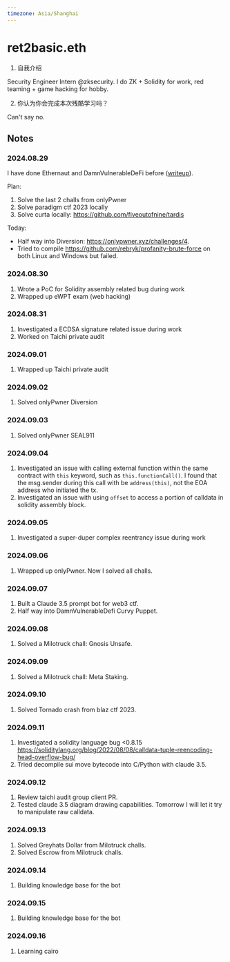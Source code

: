 ```yaml
---
timezone: Asia/Shanghai
---
```




# ret2basic.eth

1. 自我介绍

Security Engineer Intern @zksecurity. I do ZK + Solidity for work, red teaming + game hacking for hobby.

2. 你认为你会完成本次残酷学习吗？

Can't say no.

## Notes

<!-- Content_START -->

### 2024.08.29

I have done Ethernaut and DamnVulnerableDeFi before ([writeup](https://ret2basic.gitbook.io/ctfwriteup)).

Plan:

1. Solve the last 2 challs from onlyPwner
2. Solve paradigm ctf 2023 locally
3. Solve curta locally: https://github.com/fiveoutofnine/tardis

Today:
- Half way into Diversion: https://onlypwner.xyz/challenges/4.
- Tried to compile https://github.com/rebryk/profanity-brute-force on both Linux and Windows but failed.

### 2024.08.30

1. Wrote a PoC for Solidity assembly related bug during work
2. Wrapped up eWPT exam (web hacking)

### 2024.08.31

1. Investigated a ECDSA signature related issue during work
2. Worked on Taichi private audit

### 2024.09.01

1. Wrapped up Taichi private audit

### 2024.09.02

1. Solved onlyPwner Diversion

### 2024.09.03

1. Solved onlyPwner SEAL911

### 2024.09.04

1. Investigated an issue with calling external function within the same contract with `this` keyword, such as `this.functionCall()`. I found that the msg.sender during this call with be `address(this)`, not the EOA address who initiated the tx.
2. Investigated an issue with using `offset` to access a portion of calldata in solidity assembly block.

### 2024.09.05

1. Investigated a super-duper complex reentrancy issue during work

### 2024.09.06

1. Wrapped up onlyPwner. Now I solved all challs.

### 2024.09.07

1. Built a Claude 3.5 prompt bot for web3 ctf.
2. Half way into DamnVulnerableDefi Curvy Puppet.

### 2024.09.08

1. Solved a Milotruck chall: Gnosis Unsafe.

### 2024.09.09

1. Solved a Milotruck chall: Meta Staking.

### 2024.09.10

1. Solved Tornado crash from blaz ctf 2023.

### 2024.09.11

1. Investigated a solidity language bug <0.8.15 https://soliditylang.org/blog/2022/08/08/calldata-tuple-reencoding-head-overflow-bug/
2. Tried decompile sui move bytecode into C/Python with claude 3.5.

### 2024.09.12

1. Review taichi audit group client PR.
2. Tested claude 3.5 diagram drawing capabilities. Tomorrow I will let it try to manipulate raw calldata.

### 2024.09.13

1. Solved Greyhats Dollar from Milotruck challs.
2. Solved Escrow from Milotruck challs.

### 2024.09.14

1. Building knowledge base for the bot

### 2024.09.15

1. Building knowledge base for the bot

### 2024.09.16

1. Learning cairo

<!-- Content_END -->
